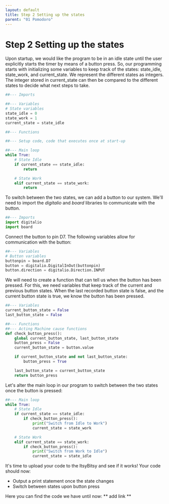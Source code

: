 ```yaml
---
layout: default
title: Step 2 Setting up the states
parent: "01 Pomodoro"
---
```


# Step 2 Setting up the states
Upon startup, we would like the program to be in an idle state until the user explicitly starts the timer by means of a button press. So, our programming starts with initializing some variables to keep track of the states: state_idle, state_work, and current_state. We represent the different states as integers. The integer stored in current_state can then be compared to the different states to decide what next steps to take. 

```python
##--- Imports

##--- Variables
# State variables
state_idle = 0
state_work = 1
current_state = state_idle

##--- Functions

##--- Setup code, code that executes once at start-up

##--- Main loop
while True:
    # State Idle
    if current_state == state_idle:
        return

    # State Work
    elif current_state == state_work:
        return

```

To switch between the two states, we can add a button to our system. We'll need to import the *digitalio* and *board* libraries to communicate with the button.

```python
##--- Imports
import digitalio
import board

```

Connect the button to pin D7. The following variables allow for communication with the button:

```python
##--- Variables
# Button variables
buttonpin = board.D7
button = digitalio.DigitalInOut(buttonpin)
button.direction = digitalio.Direction.INPUT

```

We will need to create a function that can tell us when the button has been pressed. For this, we need variables that keep track of the current and previous button states. When the last recorded button state is false, and the current button state is true, we know the button has been pressed.

```python
##--- Variables
current_button_state = False
last_button_state = False

##--- Functions
##--- Acting Machine cause functions
def check_button_press():
    global current_button_state, last_button_state
    button_press = False
    current_button_state = button.value

    if current_button_state and not last_button_state:
        button_press = True

    last_button_state = current_button_state
    return button_press

```

Let's alter the main loop in our program to switch between the two states once the button is pressed:

```python
##--- Main loop
while True:
    # State Idle
    if current_state == state_idle:
        if check_button_press():
            print("Switch from Idle to Work") 
            current_state = state_work

    # State Work
    elif current_state == state_work:
        if check_button_press():
            print("Switch from Work to Idle") 
            current_state = state_idle

```

It's time to upload your code to the ItsyBitsy and see if it works! Your code should now:

 - Output a print statement once the state changes
 - Switch between states upon button press
 
 Here you can find the code we have until now: ** add link ** 